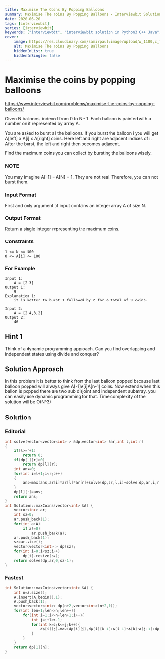 ```yaml
---
title: Maximise The Coins By Popping Balloons
summary: Maximise The Coins By Popping Balloons - Interviewbit Solution Explained
date: 2020-06-20
tags: [interviewbit]
series: [interviewbit]
keywords: ["interviewbit", "interviewbit solution in Python3 C++ Java", "Maximise The Coins By Popping Balloons Solution Explained"]
cover:
    image: https://res.cloudinary.com/samirpaul/image/upload/w_1100,c_fit,co_rgb:FFFFFF,l_text:Arial_75_bold:Maximise The Coins By Popping Balloons - Solution Explained/problem-solving.webp
    alt: Maximise The Coins By Popping Balloons
    hiddenInList: true
    hiddenInSingle: false
---
```


# Maximise the coins by popping balloons

https://www.interviewbit.com/problems/maximise-the-coins-by-popping-balloons/


Given N balloons, indexed from 0 to N - 1. Each balloon is painted with a number on it represented by array A.

You are asked to burst all the balloons. If you burst the balloon i you will get A[left] x A[i] x A[right] coins. Here left and right are adjacent indices of i. After the burst, the left and right then becomes adjacent.

Find the maximum coins you can collect by bursting the balloons wisely.

### NOTE

You may imagine A[-1] = A[N] = 1. They are not real. Therefore, you can not burst them.

### Input Format

First and only argument of input contains an integer array A of size N.

### Output Format

Return a single integer representing the maximum coins.

### Constraints
```
1 <= N <= 500
0 <= A[i] <= 100
```
### For Example
```
Input 1:
    A = [2,3]
Output 1:
    9
Explanation 1:
    it is better to burst 1 followed by 2 for a total of 9 coins.

Input 2:
    A = [2,4,3,2] 
Output 2:
    46
```

## Hint 1

Think of a dynamic programming approach. Can you find overlapping and independent states using divide and conquer?

## Solution Approach

In this problem it is better to think from the last balloon popped because last balloon popped will always give A[-1]A[i]A[n-1] coins.
Now extend when this ballon is popped there are two sub disjoint and independent subarray. you can easily use dynamic programming for that.
Time complexity of the solution will be O(N^3)


## Solution
### Editorial

```cpp
int solve(vector<vector<int> > &dp,vector<int> &ar,int l,int r)
{
    if(l>=r+1)
        return 0;
    if(dp[l][r]>0)
        return dp[l][r];
    int ans=0;
    for(int i=l+1;i<r;i++)
    {
        ans=max(ans,ar[i]*ar[l]*ar[r]+solve(dp,ar,l,i)+solve(dp,ar,i,r));
    }
    dp[l][r]=ans;
    return ans;
}
int Solution::maxCoins(vector<int> &A) {
    vector<int> ar;
    int sz=0;
    ar.push_back(1);
    for(int a:A)
        if(a!=0)
            ar.push_back(a);
    ar.push_back(1);
    sz=ar.size();
    vector<vector<int> > dp(sz);
    for(int i=0;i<sz;i++)
        dp[i].resize(sz);
    return solve(dp,ar,0,sz-1);
}

```

### Fastest
```cpp
int Solution::maxCoins(vector<int> &A) {
    int n=A.size();
    A.insert(A.begin(),1);
    A.push_back(1);
    vector<vector<int>> dp(n+2,vector<int>(n+2,0));
    for(int len=1;len<=n;len++){
        for(int i=1;i<=n-len+1;i++){
            int j=i+len-1;
            for(int k=i;k<=j;k++){
                dp[i][j]=max(dp[i][j],dp[i][k-1]+A[i-1]*A[k]*A[j+1]+dp[k+1][j]);
            }
        }
    }
    return dp[1][n];
}
```

